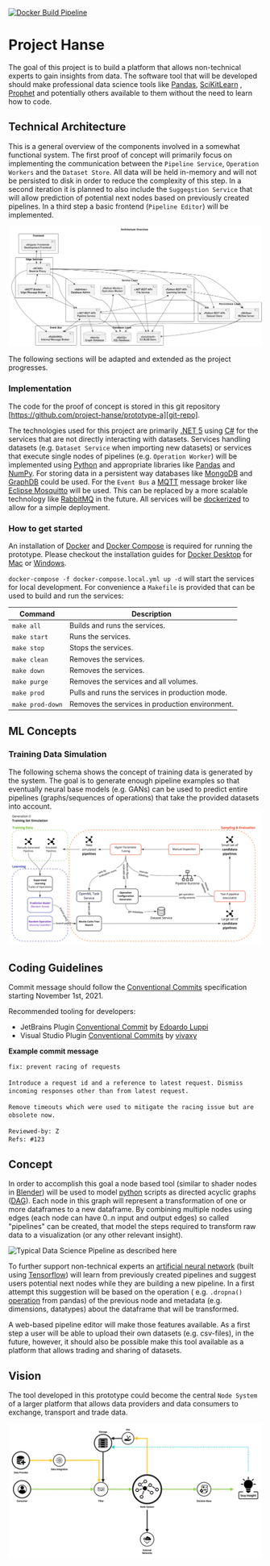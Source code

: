 [![Docker Build Pipeline](https://github.com/project-hanse/prototype-a/actions/workflows/build.yml/badge.svg?branch=main)](https://github.com/project-hanse/prototype-a/actions/workflows/build.yml)

# Project Hanse

The goal of this project is to build a platform that allows non-technical experts to gain insights from data. The
software tool that will be developed should make professional data science tools
like [Pandas](https://pandas.pydata.org/), [SciKitLearn](https://scikit-learn.org/stable/)
, [Prophet](https://github.com/facebook/prophet) and potentially others available to them without the need to learn how
to code.

## Technical Architecture

This is a general overview of the components involved in a somewhat functional system. The first proof of concept will
primarily focus on implementing the communication between the `Pipeline Service`, `Operation Workers` and
the `Dataset Store`. All data will be held in-memory and will not be persisted to disk in order to reduce the complexity
of this step. In a second iteration it is planned to also include the `Suggegstion Service` that will allow prediction
of potential next nodes based on previously created pipelines. In a third step a basic frontend (`Pipeline Editor`) will
be implemented.

![Architecture Diagram Overview](./docs/architecture/overview.png)

The following sections will be adapted and extended as the project progresses.

### Implementation

The code for the proof of concept is stored in this git
repository [https://github.com/project-hanse/prototype-a][git-repo].

The technologies used for this project are primarily [.NET 5](https://dotnet.microsoft.com/download/dotnet/5.0)
using [C#](https://docs.microsoft.com/en-us/dotnet/csharp/) for the services that are not directly interacting with
datasets. Services handling datasets (e.g. `Dataset Service` when importing new datasets) or services that execute
single nodes of pipelines (e.g. `Operation Worker`) will be implemented using [Python](https://www.python.org/) and
appropriate libraries like [Pandas](https://pandas.pydata.org/) and [NumPy](https://numpy.org/). For storing data in a
persistent way databases like [MongoDB](https://www.mongodb.com/) and [GraphDB](https://graphdb.ontotext.com/) could be
used. For the `Event Bus` a [MQTT](https://mqtt.org/) message broker like [Eclipse Mosquitto](https://mosquitto.org/)
will be used. This can be replaced by a more scalable technology like [RabbitMQ](https://www.rabbitmq.com/) in the
future. All services will be [dockerized](https://www.docker.com/) to allow for a simple deployment.

### How to get started

An installation of [Docker](https://www.docker.com/) and [Docker Compose](https://docs.docker.com/compose/) is required
for running the prototype. Please checkout the installation guides
for [Docker Desktop](https://www.docker.com/products/docker-desktop)
for [Mac](https://docs.docker.com/docker-for-mac/install/)
or [Windows](https://docs.docker.com/docker-for-windows/install/).

`docker-compose -f docker-compose.local.yml up -d` will start the services for local development. For convenience
a `Makefile` is provided that can be used to build and run the services:

| Command          | Description                                     |
|------------------|-------------------------------------------------|
| `make all`       | Builds and runs the services.                   |
| `make start`     | Runs the services.                              |
| `make stop`      | Stops the services.                             |
| `make clean`     | Removes the services.                           |
| `make down`      | Removes the services.                           |
| `make purge`     | Removes the services and all volumes.           |
| `make prod`      | Pulls and runs the services in production mode. |
| `make prod-down` | Removes the services in production environment. |

## ML Concepts

### Training Data Simulation

The following schema shows the concept of training data is generated by the system. The goal is to generate enough
pipeline examples so that eventually neural base models (e.g. GANs) can be used to predict entire pipelines
(graphs/sequences of operations) that take the provided datasets into account.
![Training Set Generation](./docs/schema_gen0_trainset_general_v3.jpg)

## Coding Guidelines

Commit message should follow the [Conventional Commits](https://www.conventionalcommits.org/en/v1.0.0/) specification
starting November 1st, 2021.

Recommended tooling for developers:

* JetBrains Plugin [Conventional Commit](https://plugins.jetbrains.com/plugin/13389-conventional-commit)
	by [Edoardo Luppi](https://github.com/lppedd)
* Visual Studio
	Plugin [Conventional Commits](https://marketplace.visualstudio.com/items?itemName=vivaxy.vscode-conventional-commits)
	by [vivaxy](https://marketplace.visualstudio.com/publishers/vivaxy)

**Example commit message**

```
fix: prevent racing of requests

Introduce a request id and a reference to latest request. Dismiss
incoming responses other than from latest request.

Remove timeouts which were used to mitigate the racing issue but are
obsolete now.

Reviewed-by: Z
Refs: #123
```

## Concept

In order to accomplish this goal a node based tool (similar to shader nodes
in [Blender](https://docs.blender.org/manual/en/2.81/addons/import_export/io_node_shaders_info.html)) will be used to
model [python](https://www.python.org/) scripts as directed acyclic
graphs ([DAG](https://en.wikipedia.org/wiki/Directed_acyclic_graph)). Each node in this graph will represent a
transformation of one or more dataframes to a new dataframe. By combining multiple nodes using edges (each node can have
0..n input and output edges) so called "pipelines" can be created, that model the steps required to transform raw data
to a visualization (or any other relevant insight).

![Typical Data Science Pipeline as described [here](https://devopedia.org/data-science)](https://devopedia.org/images/article/38/3232.1523605852.png)

To further support non-technical experts
an [artificial neural network](https://en.wikipedia.org/wiki/Artificial_neural_network) (built
using [Tensorflow](https://www.tensorflow.org/)) will learn from previously created pipelines and suggest users
potential next nodes while they are building a new pipeline. In a first attempt this suggestion will be based on the
operation (
e.g. `.dropna()` [operation](https://pandas.pydata.org/pandas-docs/stable/reference/api/pandas.DataFrame.dropna.html)
from pandas) of the previous node and metadata (e.g. dimensions, datatypes) about the dataframe that will be
transformed.

A web-based pipeline editor will make those features available. As a first step a user will be able to upload their own
datasets (e.g. csv-files), in the future, however, it should also be possible make this tool available as a platform
that allows trading and sharing of datasets.

## Vision

The tool developed in this prototype could become the central `Node System` of a larger platform that allows data
providers and data consumers to exchange, transport and trade data.

![Platform Vision](./docs/big-picture.jpg)

[git-repo]: https://github.com/project-hanse/prototype-a
